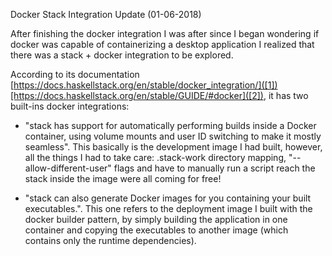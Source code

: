 Docker Stack Integration Update (01-06-2018)


After finishing the docker integration I was after since I began wondering if docker was capable of containerizing a desktop application I realized that there was a stack + docker integration to be explored.

According to its documentation [https://docs.haskellstack.org/en/stable/docker_integration/]([1])[https://docs.haskellstack.org/en/stable/GUIDE/#docker]([2]), it has two built-ins docker integrations:

-  "stack has support for automatically performing builds inside a Docker container, using volume mounts and user ID switching to make it mostly seamless". This basically is the development image I had built, however, all the things I had to take care: .stack-work directory mapping, "--allow-different-user" flags and have to manually run a script reach the stack inside the image were all coming for free!

- "stack can also generate Docker images for you containing your built executables.". This one refers to the deployment image I built with the docker builder pattern, by simply building the application in one container and copying the executables to another image (which contains only the runtime dependencies).
